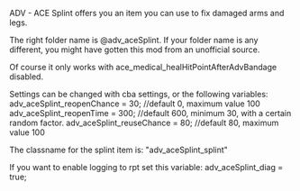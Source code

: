 ADV - ACE Splint offers you an item you can use to fix damaged arms and legs.

The right folder name is \@adv_aceSplint\. If your folder name is any different, you might have gotten this mod from an unofficial source.

Of course it only works with ace_medical_healHitPointAfterAdvBandage disabled.

Settings can be changed with cba settings, or the following variables:
adv_aceSplint_reopenChance = 30;	//default 0, maximum value 100
adv_aceSplint_reopenTime = 300;		//default 600, minimum 30, with a certain random factor.
adv_aceSplint_reuseChance = 80;		//default 80, maximum value 100

The classname for the splint item is:
"adv_aceSplint_splint"

If you want to enable logging to rpt set this variable:
adv_aceSplint_diag = true;